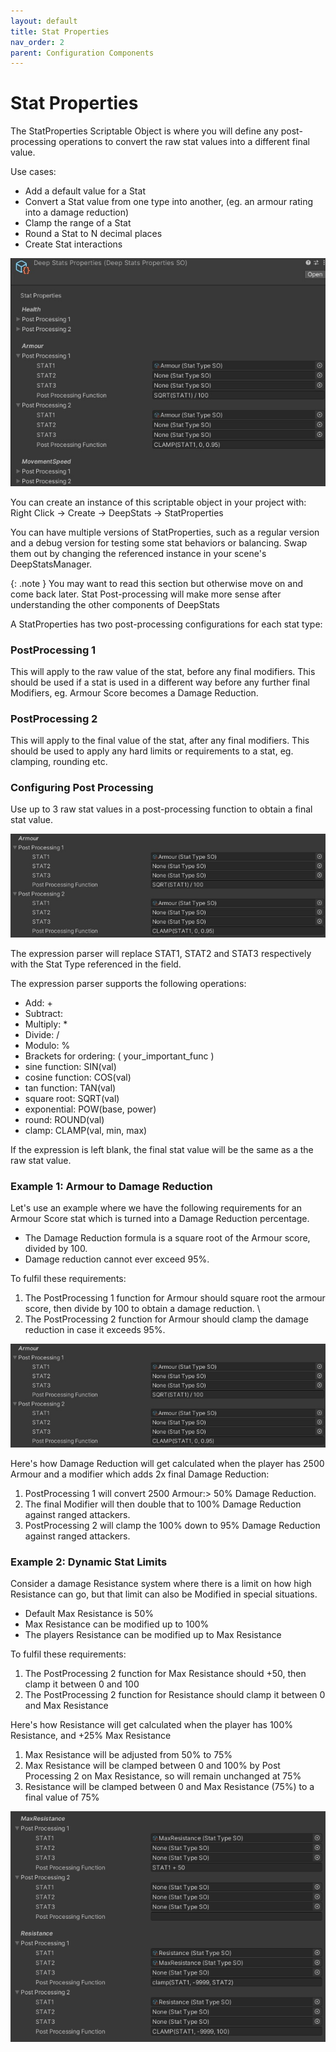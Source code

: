```yaml
---
layout: default
title: Stat Properties
nav_order: 2
parent: Configuration Components
---
```


# Stat Properties

The StatProperties Scriptable Object is where you will define any post-processing operations to convert the raw stat values into a different final value.

Use cases:
- Add a default value for a Stat
- Convert a Stat value from one type into another, (eg. an armour rating into a damage reduction)
- Clamp the range of a Stat
- Round a Stat to N decimal places
- Create Stat interactions

![example properties](../../images/statProperties.jpg)

You can create an instance of this scriptable object in your project with:\
Right Click -> Create -> DeepStats -> StatProperties

You can have multiple versions of StatProperties, such as a regular version and a debug version for testing some stat behaviors or balancing. Swap them out by changing the referenced instance in your scene's DeepStatsManager.

{: .note }
You may want to read this section but otherwise move on and come back later. Stat Post-processing will make more sense after understanding the other components of DeepStats

A StatProperties has two post-processing configurations for each stat type:

### PostProcessing 1
This will apply to the raw value of the stat, before any final modifiers. This should be used if a stat is used in a different way before any further final Modifiers, eg. Armour Score becomes a Damage Reduction.

### PostProcessing 2
This will apply to the final value of the stat, after any final modifiers. This should be used to apply any hard limits or requirements to a stat, eg. clamping, rounding etc.

### Configuring Post Processing
Use up to 3 raw stat values in a post-processing function to obtain a final stat value.

![example function](../../images/armourFormula.jpg)

The expression parser will replace STAT1, STAT2 and STAT3 respectively with the Stat Type referenced in the field.

The expression parser supports the following operations:
- Add: +
- Subtract:
- Multiply: *
- Divide: /
- Modulo: %
- Brackets for ordering: ( your_important_func )
- sine function: SIN(val)
- cosine function: COS(val)
- tan function: TAN(val)
- square root: SQRT(val)
- exponential: POW(base, power)
- round: ROUND(val)
- clamp: CLAMP(val, min, max)

If the expression is left blank, the final stat value will be the same as a the raw stat value.

### Example 1: Armour to Damage Reduction
Let's use an example where we have the following requirements for an Armour Score stat which is turned into a Damage Reduction percentage. 
- The Damage Reduction formula is a square root of the Armour score, divided by 100. 
- Damage reduction cannot ever exceed 95%.

To fulfil these requirements:
1. The PostProcessing 1 function for Armour should square root the armour score, then divide by 100 to obtain a damage reduction. \
2. The PostProcessing 2 function for Armour should clamp the damage reduction in case it exceeds 95%.

![dependent rule](../../images/armourFormula.jpg)

Here's how Damage Reduction will get calculated when the player has 2500 Armour and a modifier which adds 2x final Damage Reduction:
1. PostProcessing 1 will convert 2500 Armour:> 50% Damage Reduction.
2. The final Modifier will then double that to 100% Damage Reduction against ranged attackers.
3. PostProcessing 2 will clamp the 100% down to 95% Damage Reduction against ranged attackers.

### Example 2: Dynamic Stat Limits
Consider a damage Resistance system where there is a limit on how high Resistance can go, but that limit can also be Modified in special situations.
- Default Max Resistance is 50%
- Max Resistance can be modified up to 100%
- The players Resistance can be modified up to Max Resistance

To fulfil these requirements:
1. The PostProcessing 2 function for Max Resistance should +50, then clamp it between 0 and 100
2. The PostProcessing 2 function for Resistance should clamp it between 0 and Max Resistance

Here's how Resistance will get calculated when the player has 100% Resistance, and +25% Max Resistance
1. Max Resistance will be adjusted from 50% to 75%
2. Max Resistance will be clamped between 0 and 100% by Post Processing 2 on Max Resistance, so will remain unchanged at 75%
3. Resistance will be clamped between 0 and Max Resistance (75%) to a final value of 75%

![dependent rule](../../images/resistanceFormula.png)